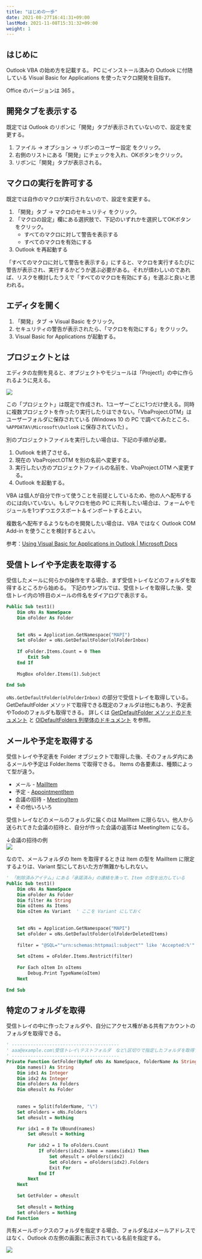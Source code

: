 ```yaml
---
title: "はじめの一歩"
date: 2021-08-27T16:41:31+09:00
lastMod: 2021-11-08T15:31:32+09:00
weight: 1
---
```


## はじめに
Outlook VBA の始め方を記載する。
PC にインストール済みの Outlook に付随している Visual Basic for Applications を使ったマクロ開発を目指す。

Office のバージョンは 365 。

## 開発タブを表示する
既定では Outlook のリボンに「開発」タブが表示されていないので、設定を変更する。

1. ファイル → オプション → リボンのユーザー設定 をクリック。
1. 右側のリストにある「開発」にチェックを入れ、OKボタンをクリック。
1. リボンに「開発」タブが表示される。

## マクロの実行を許可する
既定では自作のマクロが実行されないので、設定を変更する。

1. 「開発」タブ → マクロのセキュリティ をクリック。
1. 「マクロの設定」欄にある選択肢で、下記のいずれかを選択してOKボタンをクリック。
    * すべてのマクロに対して警告を表示する
    * すべてのマクロを有効にする
1. Outlook を再起動する

「すべてのマクロに対して警告を表示する」にすると、マクロを実行するたびに警告が表示され、実行するかどうか選ぶ必要がある。それが煩わしいのであれば、リスクを検討したうえで「すべてのマクロを有効にする」を選ぶと良いと思われる。

## エディタを開く
1. 「開発」タブ → Visual Basic をクリック。
1. セキュリティの警告が表示されたら、「マクロを有効にする」をクリック。
1. Visual Basic for Applications が起動する。

## プロジェクトとは
エディタの左側を見ると、オブジェクトやモジュールは「Project1」の中に作られるように見える。

![](2021-08-31-13-32-29.png)

この「プロジェクト」は既定で作成され、1ユーザーごとに1つだけ使える。同時に複数プロジェクトを作ったり実行したりはできない。「VbaProject.OTM」はユーザーフォルダに保存されている (Windows 10 の PC で調べてみたところ、`%APPDATA%\Microsoft\Outlook` に保存されていた) 。

別のプロジェクトファイルを実行したい場合は、下記の手順が必要。

1. Outlook を終了させる。
1. 現在の VbaProject.OTM を別の名前へ変更する。
1. 実行したい方のプロジェクトファイルの名前を、VbaProject.OTM へ変更する。
1. Outlook を起動する。

VBA は個人が自分で作って使うことを前提としているため、他の人へ配布するのには向いていない。もしマクロを他の PC に共有したい場合は、フォームやモジュールを1つずつエクスポート＆インポートするとよい。

複数名へ配布するようなものを開発したい場合は、VBA ではなく Outlook COM Add-in を使うことを検討するとよい。

参考：[Using Visual Basic for Applications in Outlook | Microsoft Docs](https://docs.microsoft.com/en-us/office/vba/outlook/concepts/getting-started/using-visual-basic-for-applications-in-outlook)

## 受信トレイや予定表を取得する

受信したメールに何らかの操作をする場合、まず受信トレイなどのフォルダを取得するところから始める。
下記のサンプルでは、受信トレイを取得した後、受信トレイ内の1件目のメールの件名をダイアログで表示する。

```vb
Public Sub test1()
    Dim oNs As NameSpace
    Dim oFolder As Folder
    
    
    Set oNs = Application.GetNamespace("MAPI")
    Set oFolder = oNs.GetDefaultFolder(olFolderInbox)
    
    If oFolder.Items.Count = 0 Then
        Exit Sub
    End If
    
    MsgBox oFolder.Items(1).Subject
    
End Sub
```

`oNs.GetDefaultFolder(olFolderInbox)` の部分で受信トレイを取得している。
GetDefaultFolder メソッドで取得できる既定のフォルダは他にもあり、予定表やTodoのフォルダも取得できる。
詳しくは [GetDefaultFolder メソッドのドキュメント](https://docs.microsoft.com/en-us/office/vba/api/outlook.namespace.getdefaultfolder) と [OlDefaultFolders 列挙体のドキュメント](https://docs.microsoft.com/en-us/office/vba/api/outlook.oldefaultfolders) を参照。

## メールや予定を取得する
受信トレイや予定表を Folder オブジェクトで取得した後、そのフォルダ内にあるメールや予定は Folder.Items で取得できる。
Items の各要素は、種類によって型が違う。

* メール - [MailItem](https://docs.microsoft.com/en-us/office/vba/api/outlook.mailitem)
* 予定 - [AppointmentItem](https://docs.microsoft.com/en-us/office/vba/api/outlook.appointmentitem)
* 会議の招待 - [MeetingItem](https://docs.microsoft.com/en-us/office/vba/api/outlook.meetingitem)
* その他いろいろ

受信トレイなどのメールのフォルダに届くのは MailItem に限らない。他人から送られてきた会議の招待と、自分が作った会議の返答は MeetingItem になる。

↓会議の招待の例  
![](2021-10-13-10-52-49.png)

なので、メールフォルダの Item を取得するときは Item の型を MailItem に限定するよりは、Variant 型にしておいた方が無難かもしれない。

```vb
' 「削除済みアイテム」にある「承諾済み」の連絡を漁って、Item の型を出力している
Public Sub test1()
    Dim oNs As NameSpace
    Dim oFolder As Folder
    Dim filter As String
    Dim oItems As Items
    Dim oItem As Variant  ' ここを Variant にしておく
    
    
    Set oNs = Application.GetNamespace("MAPI")
    Set oFolder = oNs.GetDefaultFolder(olFolderDeletedItems)
    
    filter = "@SQL=""urn:schemas:httpmail:subject"" like 'Accepted:%'"
    
    Set oItems = oFolder.Items.Restrict(filter)
    
    For Each oItem In oItems
        Debug.Print TypeName(oItem)
    Next
    
End Sub
```

## 特定のフォルダを取得
受信トレイの中に作ったフォルダや、自分にアクセス権がある共有アカウントのフォルダを取得できる。

```vb
' ----------------------------------------
' aaa@example.com\受信トレイ\テストフォルダ　など\区切りで指定したフォルダを取得する
' ----------------------------------------
Private Function GetFolder(ByRef oNs As NameSpace, folderName As String) As Folder
    Dim names() As String
    Dim idx1 As Integer
    Dim idx2 As Integer
    Dim oFolders As Folders
    Dim oResult As Folder
    
    
    names = Split(folderName, "\")
    Set oFolders = oNs.Folders
    Set oResult = Nothing

    For idx1 = 0 To UBound(names)
        Set oResult = Nothing
        
        For idx2 = 1 To oFolders.Count
            If oFolders(idx2).Name = names(idx1) Then
                Set oResult = oFolders(idx2)
                Set oFolders = oFolders(idx2).Folders
                Exit For
            End If
        Next
    Next
    
    Set GetFolder = oResult
    
    Set oResult = Nothing
    Set oFolders = Nothing
End Function
```

共有メールボックスのフォルダを指定する場合、フォルダ名はメールアドレスではなく、Outlook の左側の画面に表示されている名前を指定する。

![](2021-11-08-15-25-37.png)